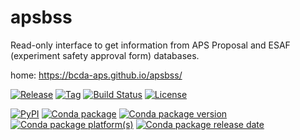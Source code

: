 # apsbss

Read-only interface to get information from APS Proposal and ESAF (experiment safety
approval form) databases.

home: https://bcda-aps.github.io/apsbss/

[![Release](https://img.shields.io/github/release/BCDA-APS/apsbss.svg)](https://github.com/BCDA-APS/apsbss/releases)
[![Tag](https://img.shields.io/github/tag/BCDA-APS/apsbss.svg)](https://github.com/BCDA-APS/apsbss/tags)
[![Build Status](https://img.shields.io/github/workflow/status/BCDA-APS/apsbss/Unit%20Tests)](https://github.com/BCDA-APS/apsbss/actions?query=workflow%3A%22Unit+Tests%22+branch%3Amain)
[![License](https://anaconda.org/aps-anl-tag/apsbss/badges/license.svg)](https://anaconda.org/aps-anl-tag/apsbss)

[![PyPI](https://img.shields.io/pypi/v/apsbss.svg)](https://pypi.python.org/pypi/apsbss)
[![Conda package](https://anaconda.org/aps-anl-tag/apsbss/badges/installer/conda.svg)](https://conda.anaconda.org/prjemian)
[![Conda package version](https://anaconda.org/aps-anl-tag/apsbss/badges/version.svg)](https://anaconda.org/aps-anl-tag/apsbss)
[![Conda package platform(s)](https://anaconda.org/aps-anl-tag/apsbss/badges/platforms.svg)](https://anaconda.org/aps-anl-tag/apsbss)
[![Conda package release date](https://anaconda.org/aps-anl-tag/apsbss/badges/latest_release_date.svg)](https://anaconda.org/aps-anl-tag/apsbss)
